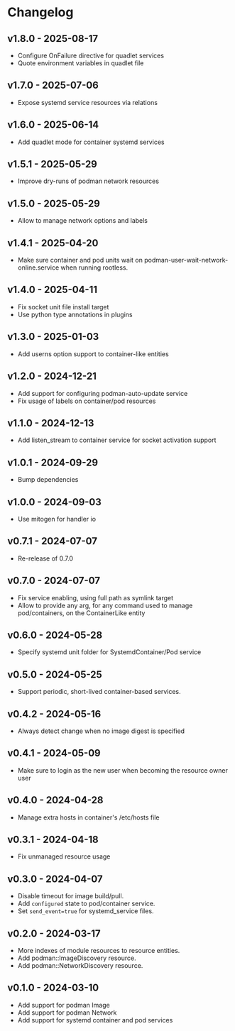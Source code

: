 # Changelog

## v1.8.0 - 2025-08-17

- Configure OnFailure directive for quadlet services
- Quote environment variables in quadlet file

## v1.7.0 - 2025-07-06

- Expose systemd service resources via relations

## v1.6.0 - 2025-06-14

- Add quadlet mode for container systemd services

## v1.5.1 - 2025-05-29

- Improve dry-runs of podman network resources

## v1.5.0 - 2025-05-29

- Allow to manage network options and labels

## v1.4.1 - 2025-04-20

- Make sure container and pod units wait on podman-user-wait-network-online.service when running rootless.

## v1.4.0 - 2025-04-11

- Fix socket unit file install target
- Use python type annotations in plugins

## v1.3.0 - 2025-01-03

- Add userns option support to container-like entities

## v1.2.0 - 2024-12-21

- Add support for configuring podman-auto-update service
- Fix usage of labels on container/pod resources

## v1.1.0 - 2024-12-13

- Add listen_stream to container service for socket activation support

## v1.0.1 - 2024-09-29

- Bump dependencies

## v1.0.0 - 2024-09-03

- Use mitogen for handler io

## v0.7.1 - 2024-07-07

- Re-release of 0.7.0

## v0.7.0 - 2024-07-07

- Fix service enabling, using full path as symlink target
- Allow to provide any arg, for any command used to manage pod/containers, on the ContainerLike entity

## v0.6.0 - 2024-05-28

- Specify systemd unit folder for SystemdContainer/Pod service

## v0.5.0 - 2024-05-25

- Support periodic, short-lived container-based services.

## v0.4.2 - 2024-05-16

- Always detect change when no image digest is specified

## v0.4.1 - 2024-05-09

- Make sure to login as the new user when becoming the resource owner user

## v0.4.0 - 2024-04-28

- Manage extra hosts in container's /etc/hosts file

## v0.3.1 - 2024-04-18

- Fix unmanaged resource usage

## v0.3.0 - 2024-04-07

- Disable timeout for image build/pull.
- Add `configured` state to pod/container service.
- Set `send_event=true` for systemd_service files.

## v0.2.0 - 2024-03-17

- More indexes of module resources to resource entities.
- Add podman::ImageDiscovery resource.
- Add podman::NetworkDiscovery resource.

## v0.1.0 - 2024-03-10

- Add support for podman Image
- Add support for podman Network
- Add support for systemd container and pod services
